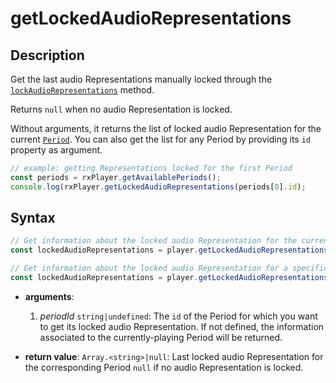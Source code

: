 # getLockedAudioRepresentations

## Description

Get the last audio Representations manually locked through the
[`lockAudioRepresentations`](./lockAudioVideoRepresentations.md) method.

Returns `null` when no audio Representation is locked.

Without arguments, it returns the list of locked audio Representation for the current
[`Period`](../../Getting_Started/Glossary.md#period). You can also get the list for any
Period by providing its `id` property as argument.

```js
// example: getting Representations locked for the first Period
const periods = rxPlayer.getAvailablePeriods();
console.log(rxPlayer.getLockedAudioRepresentations(periods[0].id);
```

## Syntax

```js
// Get information about the locked audio Representation for the current Period
const lockedAudioRepresentations = player.getLockedAudioRepresentations();

// Get information about the locked audio Representation for a specific Period
const lockedAudioRepresentations = player.getLockedAudioRepresentations(periodId);
```

- **arguments**:

  1.  _periodId_ `string|undefined`: The `id` of the Period for which you want to get its
      locked audio Representation. If not defined, the information associated to the
      currently-playing Period will be returned.

- **return value**: `Array.<string>|null`: Last locked audio Representation for the
  corresponding Period `null` if no audio Representation is locked.
